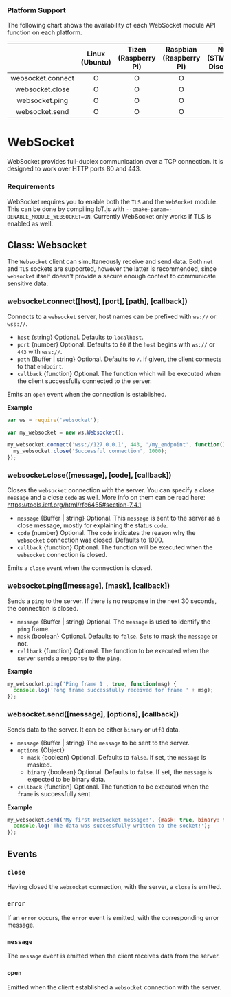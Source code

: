 ### Platform Support

The following chart shows the availability of each WebSocket module API function on each platform.

|  | Linux<br/>(Ubuntu) | Tizen<br/>(Raspberry Pi) | Raspbian<br/>(Raspberry Pi) | Nuttx<br/>(STM32F4-Discovery) | TizenRT<br/>(Artik053) |
| :---: | :---: | :---: | :---: | :---: | :---: |
| websocket.connect | O | O | O | X | O |
| websocket.close | O | O | O | X | O |
| websocket.ping | O | O | O | X | O |
| websocket.send  | O | O | O | X | O |

# WebSocket

WebSocket provides full-duplex communication over a TCP connection. It is designed to work over HTTP ports 80 and 443.

### Requirements
WebSocket requires you to enable both the `TLS` and the `WebSocket` module. This can be done by compiling IoT.js with `--cmake-param=-DENABLE_MODULE_WEBSOCKET=ON`. Currently WebSocket only works if TLS is enabled as well.

## Class: Websocket
The `Websocket` client can simultaneously receive and send data. Both `net` and `TLS` sockets are supported, however the latter is recommended, since `websocket` itself doesn't provide a secure enough context to communicate sensitive data.

### websocket.connect([host], [port], [path], [callback])
Connects to a `websocket` server, host names can be prefixed with `ws://` or `wss://`.
- `host` {string} Optional. Defaults to `localhost`.
- `port` {number} Optional. Defaults to `80` if the `host` begins with `ws://` or `443` with `wss://`.
- `path` {Buffer | string} Optional. Defaults to `/`. If given, the client connects to that `endpoint`.
- `callback` {function} Optional. The function which will be executed when the client successfully connected to the server.

Emits an `open` event when the connection is established.

**Example**
```js
var ws = require('websocket');

var my_websocket = new ws.Websocket();

my_websocket.connect('wss://127.0.0.1', 443, '/my_endpoint', function() {
  my_websocket.close('Successful connection', 1000);
});

```

### websocket.close([message], [code], [callback])
Closes the `websocket` connection with the server. You can specify a close `message` and a close `code` as well. More info on them can be read here: https://tools.ietf.org/html/rfc6455#section-7.4.1
- `message` {Buffer | string} Optional. This `message` is sent to the server as a close message, mostly for explaining the status `code`.
- `code` {number} Optional. The `code` indicates the reason why the `websocket` connection was closed. Defaults to 1000.
- `callback` {function} Optional. The function will be executed when the `websocket` connection is closed.

Emits a `close` event when the connection is closed.

### websocket.ping([message], [mask], [callback])
Sends a `ping` to the server. If there is no response in the next 30 seconds, the connection is closed.
- `message` {Buffer | string} Optional. The `message` is used to identify the `ping` frame.
- `mask` {boolean} Optional. Defaults to `false`. Sets to mask the `message` or not.
- `callback` {function} Optional. The function to be executed when the server sends a response to the `ping`.

**Example**
```js
my_websocket.ping('Ping frame 1', true, function(msg) {
  console.log('Pong frame successfully received for frame ' + msg);
});

```

### websocket.send([message], [options], [callback])
Sends data to the server. It can be either `binary` or `utf8` data.
- `message` {Buffer | string} The `message` to be sent to the server.
- `options` {Object}
  - `mask` {boolean} Optional. Defaults to `false`. If set, the `message` is masked.
  - `binary` {boolean} Optional. Defaults to `false`. If set, the `message` is expected to be binary data.
- `callback` {function} Optional. The function to be executed when the `frame` is successfully sent.

**Example**
```js
my_websocket.send('My first WebSocket message!', {mask: true, binary: false}, function() {
  console.log('The data was successfully written to the socket!');
});
```

## Events

### `close`
Having closed the `websocket` connection, with the server, a `close` is emitted.

### `error`
If an `error` occurs, the `error` event is emitted, with the corresponding error message.

### `message`
The `message` event is emitted when the client receives data from the server.

### `open`
Emitted when the client established a `websocket` connection with the server.
